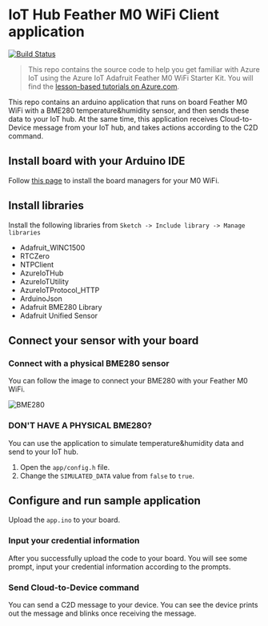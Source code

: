# IoT Hub Feather M0 WiFi Client application
[![Build Status](https://travis-ci.com/Azure-Samples/iot-hub-Feather-M0-WiFi-client-app.svg?token=5ZpmkzKtuWLEXMPjmJ6P&branch=master)](https://travis-ci.com/Azure-Samples/iot-hub-Feather-M0-WiFi-client-app) 

> This repo contains the source code to help you get familiar with Azure IoT using the Azure IoT Adafruit Feather M0 WiFi Starter Kit. You will find the [lesson-based tutorials on Azure.com](https://docs.microsoft.com/en-us/azure/iot-hub/iot-hub-adafruit-feather-m0-wifi-kit-arduino-get-started).

This repo contains an arduino application that runs on board Feather M0 WiFi with a BME280 temperature&humidity sensor, and then sends these data to your IoT hub. At the same time, this application receives Cloud-to-Device message from your IoT hub, and takes actions according to the C2D command. 

## Install board with your Arduino IDE
Follow [this page](https://learn.adafruit.com/adafruit-feather-m0-wifi-atwinc1500/using-with-arduino-ide) to install the board managers for your M0 WiFi.

## Install libraries
Install the following libraries from `Sketch -> Include library -> Manage libraries`

* Adafruit_WINC1500
* RTCZero
* NTPClient
* AzureIoTHub
* AzureIoTUtility
* AzureIoTProtocol_HTTP
* ArduinoJson
* Adafruit BME280 Library
* Adafruit Unified Sensor

## Connect your sensor with your board
### Connect with a physical BME280 sensor
You can follow the image to connect your BME280 with your Feather M0 WiFi.

![BME280](https://docs.microsoft.com/en-us/azure/iot-hub/media/iot-hub-adafruit-feather-m0-wifi-get-started/3_connections_on_breadboard.png)

### DON'T HAVE A PHYSICAL BME280?
You can use the application to simulate temperature&humidity data and send to your IoT hub.
1. Open the `app/config.h` file.
2. Change the `SIMULATED_DATA` value from `false` to `true`.

## Configure and run sample application
Upload the `app.ino` to your board.

### Input your credential information
After you successfully upload the code to your board. You will see some prompt, input your credential information according to the prompts.

### Send Cloud-to-Device command
You can send a C2D message to your device. You can see the device prints out the message and blinks once receiving the message.
